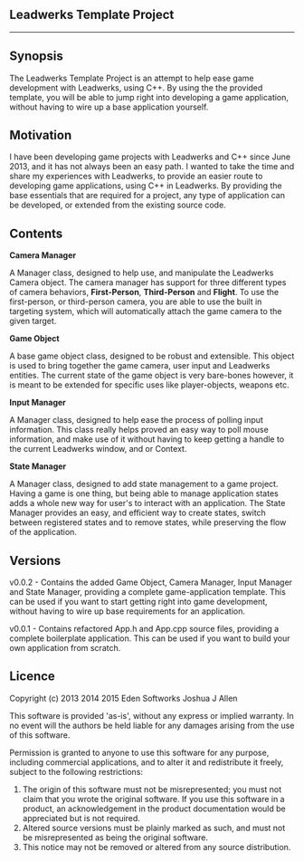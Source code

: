 **Leadwerks Template Project**
--------------------------
----------

## Synopsis

The Leadwerks Template Project is an attempt to help ease game development with Leadwerks, using C++.  By using the the provided template, you will be able to jump right into developing a game application, without having to wire up a base application yourself.

## Motivation

I have been developing game projects with Leadwerks and C++ since June 2013, and it has not always been an easy path. I wanted to take the time and share my experiences with Leadwerks, to provide an easier route to developing game applications, using C++ in Leadwerks. By providing the base essentials that are required for a project, any type of application can be developed, or extended from the existing source code.

## Contents

**Camera Manager**

A Manager class, designed to help use, and manipulate the Leadwerks Camera object. The camera manager has support for three different types of camera behaviors, **First-Person**, **Third-Person** and **Flight**. To use the first-person, or third-person camera, you are able to use the built in targeting system, which will automatically attach the game camera to the given target.

**Game Object**

A base game object class, designed to be robust and extensible. This object is used to bring together the game camera, user input and Leadwerks entities. The current state of the game object is very bare-bones however, it is meant to be extended for specific uses like player-objects, weapons etc.

**Input Manager**

A Manager class, designed to help ease the process of polling input information. This class really helps proved an easy way to poll mouse information, and make use of it without having to keep getting a handle to the current Leadwerks window, and or Context.

**State Manager**

A Manager class, designed to add state management to a game project. Having a game is one thing, but being able to manage application states adds a whole new way for user's to interact with an application. The State Manager provides an easy, and efficient way to create states, switch between registered states and to remove states, while preserving the flow of the application.

## Versions

v0.0.2 - Contains the added Game Object, Camera Manager, Input Manager and State Manager, providing a complete game-application template. This can be used if you want to start getting right into game development, without having to wire up base requirements for an application.

v0.0.1 - Contains refactored App.h and App.cpp source files, providing a complete boilerplate application. This can be used if you want to build your own application from scratch.

## Licence

Copyright (c) 2013 2014 2015 Eden Softworks Joshua J Allen
	
This software is provided 'as-is', without any express or implied
warranty. In no event will the authors be held liable for any damages
arising from the use of this software.

Permission is granted to anyone to use this software for any purpose,
including commercial applications, and to alter it and redistribute it
freely, subject to the following restrictions:

1. The origin of this software must not be misrepresented; you must not
   claim that you wrote the original software. If you use this software
   in a product, an acknowledgement in the product documentation would be
   appreciated but is not required.
2. Altered source versions must be plainly marked as such, and must not be
   misrepresented as being the original software.
3. This notice may not be removed or altered from any source distribution.